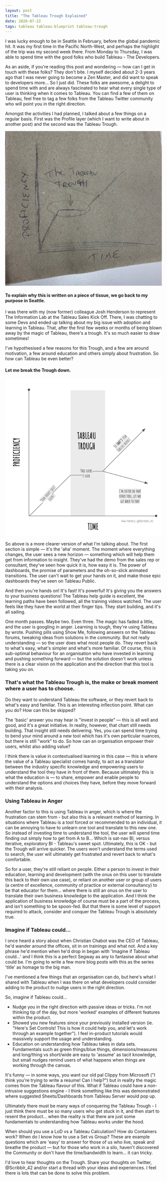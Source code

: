 ```yaml
---
layout: post
title: "The Tableau Trough Explained"
date: 2020-07-22
tags: tableau tableau-blueprint tableau-trough
---
```


I was lucky enough to be in Seattle in February, before the global pandemic hit. It was my first time in the Pacific North-West, and perhaps the highlight of the trip was my second week there. From Monday to Thursday, I was able to spend time with the good folks who build Tableau - The Developers.

As an aside, if you're reading this post and wondering — how can I get in touch with these folks? They don't bite. I myself decided about 2-3 years ago that I was never going to become a Zen Master, and did want to speak to developers more... So I just did. These folks are awesome, a delight to spend time with and are always fascinated to hear what every single type of user is thinking when it comes to Tableau. You can find a few of them on Tableau, feel free to tag a few folks from the Tableau Twitter community who will point you in the right direction. 

Amongst the activities I had planned, I talked about a few things on a regular basis. First was the Profile layer (which I want to write about in another post) and the second was the Tableau Trough.

![Image of the Tableau Trough on a Tissue paper](/assets/tableau-trough.png)

#### To explain why this is written on a piece of tissue, we go back to my purpose in Seattle. 
I was there with my (now former) colleague Josh Henderson to represent The Information Lab at the Tableau Sales Kick Off. There, I was chatting to some Devs and ended up talking about my big issue with adoption and learning in Tableau. That, after the first few weeks or months of being blown away by the magic of Tableau, there's a trough. It's so much easier to draw sometimes!

I've hypothesised a few reasons for this Trough, and a few are around motivation, a few around education and others simply about frustration. So how can Tableau be even better?


#### Let me break the Trough down. 

![Image of the Tableau Trough](/assets/tableau-trough-digital.png)

So above is a more clearer version of what I'm talking about. The first section is simple — it's the 'aha' moment. The moment where everything changes, the user sees a new horizon — something which will help them get from information to insight. They've had the demo from the sales rep or consultant, they've seen how quick it is, how easy it is. The power of dashboards, the promise of parameters and the oh-so-slick animated transitions. The user can't wait to get your hands on it, and make those epic dashboards they've seen on Tableau Public.

And then you're hands on! It's fast! It's powerful! It's giving you the answers to your business questions! The Tableau help guide is excellent, the learning paths have been followed, all the training videos watched. The user feels like they have the world at their finger tips. They start building, and it's all sailing. 

One month passes. Maybe two. Even three. The magic has faded a little, and the user is googling in anger. Learning is tough, they're using Tableau by wrote. Pushing pills using Show Me, following answers on the Tableau forums, tweaking ideas from solutions in the community. But not really understanding — so the user does what most people do. They revert back to what's easy, what's simpler and what's more familiar. Of course, this is sub-optimal behaviour for an organisation who have invested in learning and pushing something forward — but the solution doesn't work unless there is a clear vision on the application and the direction that this tool is taking you on.


### That's what the Tableau Trough is, the make or break moment where a user has to choose.
Do they want to understand Tableau the software, or they revert back to what's easy and familiar. This is an interesting inflection point. What can you do? How can this be skipped?

The 'basic' answer you may hear is "invest in people" — this is all well and good, and it's a great initiative. In reality, however, that chart still needs building. That insight still needs delivering. Yes, you can spend time trying to bend your mind around a new tool which has it's own particular nuances, but there is still "work" to do. So how can an organisation empower their users, whilst also adding value?

I think there is value in contextualised learning in this case — this is where the value of a Tableau specialist comes handy, to act as a translator between the industry specific knowledge and empowering users to understand the tool they have in front of them. Because ultimately this is what the education is — to share, empower and enable people to understand the options and choices they have, before they move forward with their analysis.

### Using Tableau in Anger
Another factor to this is using Tableau in anger, which is where the frustration can stem from - but also this is a relevant method of learning. In situations where Tableau is a tool forced or recommended to an individual, it can be annoying to have to unlearn one tool and translate to this new one. So instead of investing time to understand the tool, the user will spend time finding out simply how to get from A to B... Which is sat-nav BI, versus iterative, exploratory BI - Tableau's sweet spot. Ultimately, this is OK - but the Trough will arrive quicker. The users won't understand the terms used to search, the user will ultimately get frustrated and revert back to what's comfortable.

So for a user, they're still reliant on people. Either a person to invest in their education, learning and development (with the onus on this user to translate this back to their own use case), or reliant on another user or group of users (a centre of excellence, community of practice or external consultancy) to be that educator for them... where there is still an onus on the user to translate their own business knowledge to the application. And I think the application of business knowledge of course must be a part of the process, and isn't something to be spoon-fed. But that there is some level of support required to attack, consider and conquer the Tableau Trough is absolutely true.


### Imagine if Tableau could... ##
I once heard a story about when Christian Chabot was the CEO of Tableau, he'd wander around the offices, sit in on trainings and what not. And a key phrase he'd mention when he'd drop in began with 'Imagine if Tableau could...' and I think this is a perfect Segway as any to fantasise about what could be. I'm going to write a few more blog posts with this as the series 'title' as homage to the big man. 

I've mentioned a few things that an organisation can do, but here's what I shared with Tableau when I was there on what developers could consider adding to the product to nudge users in the right direction.

So, imagine if Tableau could...

- Nudge you in the right direction with passive ideas or tricks. I'm not thinking tip of the day, but more 'worked' examples of different features within the product.
- Showed you new features since your previously installed version (ie. "Here's Set Controls! This is how it could help you, and let's work through an example together"). I feel in-product tutorials would massively support the usage and understanding.
- Education on understanding how Tableau takes in data sets. Fundamentals such as green things/blue things, dimensions/measures and long/thing vs short/wide are easy to 'assume' as tacit knowledge, but small nudges remind users of what happens when things are working through the canvas. 

It's funny — in some ways, you want our old pal Clippy from Microsoft ("I think you're trying to write a resume! Can I help?") but in reality the magic comes from the Tableau flavour of this. What if Tableau could have a non-intrusive suggestions engine - I think something like this was demonstrated where suggested Sheets/Dashboards from Tableau Server would pop up.

Ultimately there must be many ways of conquering the Tableau Trough - I just think there must be so many users who get stuck in it, and then start to resent the product... when the reality is that there are just some fundamentals to understanding how Tableau works under the hood.

When should you use a LoD vs a Tableau Calculation? How do Containers work? When do I know how to use a Set vs Group? These are example questions which are 'easy' to answer for those of us who live, speak and breathe the product — but for those who work in a silo, haven't discovered the Community or don't have the time/bandwidth to learn... it can tricky. 

I'd love to hear thoughts on the Trough. Share your thoughts on Twitter, @Scribblr_42 and/or start a thread with your ideas and experiences. I feel there is lots that can be done to solve this problem.

